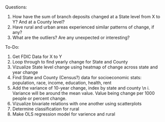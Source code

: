 Questions:
1. How have the sum of branch deposits changed at a State level from X to Y? And at a County level? 
2. Have rural and urban areas experienced similar patterns of change, if any? 
3. What are the outliers? Are any unexpected or interesting? 

To-Do:
1. Get FDIC Data for X to Y 
2. Loop through to find yearly change for State and County
3. Vizualize State level change using heatmap of change across state and year change
4. Find State and County (Census?) data for socioeconomic stats: population, race, income, education, health, rent
5. Add the variance of 10-year change, index by state and county \n
    i. Variance will be around the mean value. Value being change per 1000 people or percent change. 
6. Vizualize bivariate relations with one another using scatterplots
7. Determine classification for rural
8. Make OLS regression model for varience and rural 
